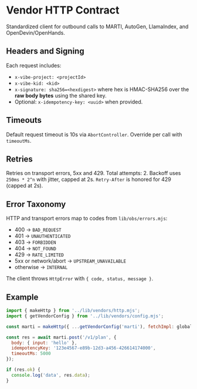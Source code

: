 # Vendor HTTP Contract

Standardized client for outbound calls to MARTI, AutoGen, LlamaIndex, and OpenDevin/OpenHands.

## Headers and Signing
Each request includes:

- `x-vibe-project: <projectId>`
- `x-vibe-kid: <kid>`
- `x-signature: sha256=<hexdigest>` where hex is HMAC-SHA256 over the **raw body bytes** using the shared key.
- Optional: `x-idempotency-key: <uuid>` when provided.

## Timeouts
Default request timeout is 10s via `AbortController`. Override per call with `timeoutMs`.

## Retries
Retries on transport errors, 5xx and 429. Total attempts: 2. Backoff uses `250ms * 2^n` with jitter, capped at 2s. `Retry-After` is honored for 429 (capped at 2s).

## Error Taxonomy
HTTP and transport errors map to codes from `lib/obs/errors.mjs`:

- 400 → `BAD_REQUEST`
- 401 → `UNAUTHENTICATED`
- 403 → `FORBIDDEN`
- 404 → `NOT_FOUND`
- 429 → `RATE_LIMITED`
- 5xx or network/abort → `UPSTREAM_UNAVAILABLE`
- otherwise → `INTERNAL`

The client throws `HttpError` with `{ code, status, message }`.

## Example
```js
import { makeHttp } from '../lib/vendors/http.mjs';
import { getVendorConfig } from '../lib/vendors/config.mjs';

const marti = makeHttp({ ...getVendorConfig('marti'), fetchImpl: globalThis.fetch });

const res = await marti.post('/v1/plan', { 
  body: { input: 'hello' },
  idempotencyKey: '123e4567-e89b-12d3-a456-426614174000',
  timeoutMs: 5000
});

if (res.ok) {
  console.log('data', res.data);
}
```
